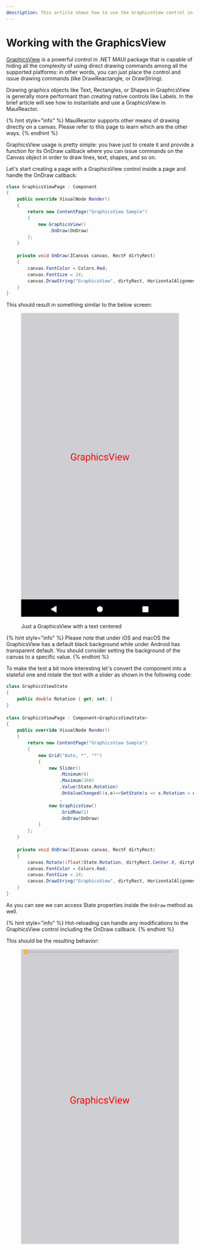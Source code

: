 ```yaml
---
description: This article shows how to use the GraphicsView control in MauiReactor
---
```


# Working with the GraphicsView

[GraphicsView](https://learn.microsoft.com/en-us/dotnet/maui/user-interface/controls/graphicsview) is a powerful control in .NET MAUI package that is capable of hiding all the complexity of using direct drawing commands among all the supported platforms: in other words, you can just place the control and issue drawing commands (like DrawReactangle, or DrawString).

Drawing graphics objects like Text, Rectangles, or Shapes in GraphicsView is generally more performant than creating native controls like Labels. In the brief article will see how to instantiate and use a GraphicsView in MauiReactor.

{% hint style="info" %}
MauiReactor supports other means of drawing directly on a canvas. Please refer to this page to learn which are the other ways.
{% endhint %}

GraphicsView usage is pretty simple: you have just to create it and provide a function for its OnDraw callback where you can issue commands on the Canvas object in order to draw lines, text, shapes, and so on.

Let's start creating a page with a GraphicsView control inside a page and handle the OnDraw callback:

```csharp
class GraphicsViewPage : Component
{
    public override VisualNode Render()
    {
        return new ContentPage("GraphicsView Sample")
        {
            new GraphicsView()
                .OnDraw(OnDraw)
        };
    }

    private void OnDraw(ICanvas canvas, RectF dirtyRect)
    {
        canvas.FontColor = Colors.Red;
        canvas.FontSize = 24;
        canvas.DrawString("GraphicsView", dirtyRect, HorizontalAlignment.Center, VerticalAlignment.Center);
    }
}
```

This should result in something similar to the below screen:

<figure><img src="../.gitbook/assets/image (8).png" alt=""><figcaption><p>Just a GraphicsView with a text centered</p></figcaption></figure>

{% hint style="info" %}
Please note that under iOS and macOS the GraphicsView has a default black background while under Android has transparent default. You should consider setting the background of the canvas to a specific value.
{% endhint %}

To make the test a bit more interesting let's convert the component into a stateful one and rotate the text with a slider as shown in the following code:

```csharp
class GraphicsViewState
{
    public double Rotation { get; set; }
}

class GraphicsViewPage : Component<GraphicsViewState>
{
    public override VisualNode Render()
    {
        return new ContentPage("GraphicsView Sample")
        {
            new Grid("Auto, *", "*")
            {
                new Slider()
                    .Minimum(0)
                    .Maximum(360)
                    .Value(State.Rotation)
                    .OnValueChanged((s,e)=>SetState(s => s.Rotation = e.NewValue))
                    ,
                new GraphicsView()
                    .GridRow(1)
                    .OnDraw(OnDraw)
            }
        };
    }

    private void OnDraw(ICanvas canvas, RectF dirtyRect)
    {
        canvas.Rotate((float)State.Rotation, dirtyRect.Center.X, dirtyRect.Center.Y);
        canvas.FontColor = Colors.Red;
        canvas.FontSize = 24;
        canvas.DrawString("GraphicsView", dirtyRect, HorizontalAlignment.Center, VerticalAlignment.Center);
    }
}
```

As you can see we can access State properties inside the `OnDraw` method as well.

{% hint style="info" %}
Hot-reloading can handle any modifications to the GraphicsView control including the OnDraw callback.
{% endhint %}

This should be the resulting behavior:

<figure><img src="../.gitbook/assets/MauiReactor_GraphicsView.gif" alt=""><figcaption></figcaption></figure>

